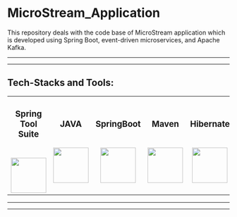 # MicroStream_Application
This repository deals with the code base of MicroStream application which is developed using Spring Boot, event-driven microservices, and Apache Kafka.
<hr>
<hr>
<h2>Tech-Stacks and Tools:</h2>
<table width = 100%>
<tbody>
<tr align="top">
<td width="15%" align="center">
<h3 dir="auto"><span>Spring Tool Suite</span><br><br></h3>
<a><img src="https://spring.io/img/projects/spring-tool.svg" height = "80" width = "80"></a>
</td>
<td width="15%" align="center">
<h3 dir="auto"><span>JAVA</span><br><br></h3>
<a><img src="https://cdn-icons-png.flaticon.com/512/5968/5968282.png" height = "80" width = "80"></a>
</td>
<!-- <td width="15%" align="center">
<h3 dir="auto"><span>MySQL</span><br><br></h3>
<a><img src="https://www.freepnglogos.com/uploads/logo-mysql-png/logo-mysql-mysql-logo-png-images-are-download-crazypng-21.png" height = "80" width = "80"></a>
</td> -->
<td width="15%" align="center">
<h3 dir="auto"><span>SpringBoot</span><br><br></h3>
<a><img src="https://res.cloudinary.com/startup-grind/image/upload/c_fill,dpr_2.0,f_auto,g_center,q_auto:good/v1/gcs/platform-data-dsc/events/spring-boot-1_5zDxm9B.jpg" height = "80" width = "80"></a>
</td>
<td width="15%" align="center">
<h3 dir="auto"><span>Maven</span><br><br></h3>
<a><img src="https://w7.pngwing.com/pngs/130/892/png-transparent-apache-tomcat-apache-http-server-web-server-java-servlet-javaserver-pages-others-miscellaneous-text-logo-thumbnail.png" height = "80" width = "80"></a>
</td>
<td width="15%" align="center">
<h3 dir="auto"><span>Hibernate</span><br><br></h3>
<a><img src="https://www.javatpoint.com/images/hibernate/hibernate2.png" height = "80" width = "80"></a>
</td>
<td width="15%" align="center">
<h3 dir="auto"><span>Apache Kafka</span><br><br></h3>
<a><img src="https://assets.confluent.io/m/674be3c67bab5343/webimage-icon-kafka-light-SVG" height = "80" width = "80"></a>
</td>
<td width="15%" align="center">
<h3 dir="auto"><span>Microservices</span><br><br></h3>
<a><img src="https://cdn-icons-png.flaticon.com/512/10202/10202837.png" height = "80" width = "80"></a>
</td>
</tr>
</td>
</tr>
</tbody>
</table>
<hr>
<hr>
